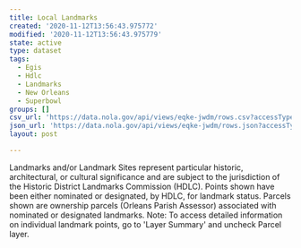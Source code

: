 ```yaml
---
title: Local Landmarks
created: '2020-11-12T13:56:43.975772'
modified: '2020-11-12T13:56:43.975779'
state: active
type: dataset
tags:
  - Egis
  - Hdlc
  - Landmarks
  - New Orleans
  - Superbowl
groups: []
csv_url: 'https://data.nola.gov/api/views/eqke-jwdm/rows.csv?accessType=DOWNLOAD'
json_url: 'https://data.nola.gov/api/views/eqke-jwdm/rows.json?accessType=DOWNLOAD'
layout: post

---
```

Landmarks and/or Landmark Sites represent particular historic, architectural, or cultural significance and are subject to the jurisdiction of the Historic District Landmarks Commission (HDLC). Points shown have been either nominated or designated, by HDLC, for landmark status. Parcels shown are ownership parcels (Orleans Parish Assessor) associated with nominated or designated landmarks. Note: To access detailed information on individual landmark points, go to 'Layer Summary' and uncheck Parcel layer.
